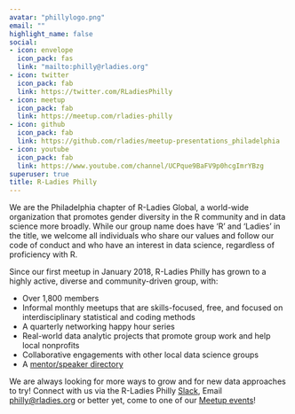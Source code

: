```yaml
---
avatar: "phillylogo.png"
email: ""
highlight_name: false
social:
- icon: envelope
  icon_pack: fas
  link: "mailto:philly@rladies.org"
- icon: twitter
  icon_pack: fab
  link: https://twitter.com/RLadiesPhilly
- icon: meetup
  icon_pack: fab
  link: https://meetup.com/rladies-philly
- icon: github
  icon_pack: fab
  link: https://github.com/rladies/meetup-presentations_philadelphia
- icon: youtube
  icon_pack: fab
  link: https://www.youtube.com/channel/UCPque9BaFV9p0hcgImrYBzg
superuser: true
title: R-Ladies Philly
---
```

We are the Philadelphia chapter of R-Ladies Global, a world-wide organization that promotes gender diversity in the R community and in data science more broadly. While our group name does have ‘R’ and ‘Ladies’ in the title, we welcome all individuals who share our values and follow our code of conduct and who have an interest in data science, regardless of proficiency with R.

Since our first meetup in January 2018, R-Ladies Philly has grown to a highly active, diverse and community-driven group, with:  

 - Over 1,800 members
 - Informal monthly meetups that are skills-focused, free, and focused on interdisciplinary statistical and coding methods
 - A quarterly networking happy hour series
 - Real-world data analytic projects that promote group work and help local nonprofits
 - Collaborative engagements with other local data science groups
 - A [mentor/speaker directory](https://rladiesphilly.shinyapps.io/mentorship/)

We are always looking for more ways to grow and for new data approaches to try! Connect with us via the R-Ladies Philly [Slack](https://bit.ly/join-rladies-slack-2020), Email [philly@rladies.org](mailto:philly@rladies.org) or better yet, come to one of our [Meetup events](https://meetup.com/rladies-philly)!
